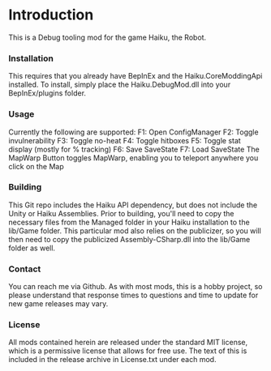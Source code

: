
[//]: # ( Haiku Debug Mod )

# Introduction
This is a Debug tooling mod for the game Haiku, the Robot. 

### Installation
This requires that you already have BepInEx and the Haiku.CoreModdingApi installed.  To install, simply place the Haiku.DebugMod.dll into your BepInEx/plugins folder.

### Usage
Currently the following are supported:
F1: Open ConfigManager
F2: Toggle invulnerability
F3: Toggle no-heat
F4: Toggle hitboxes
F5: Toggle stat display (mostly for % tracking)
F6: Save SaveState
F7: Load SaveState
The MapWarp Button toggles MapWarp, enabling you to teleport anywhere you click on the Map

### Building
This Git repo includes the Haiku API dependency, but does not include the Unity or Haiku Assemblies.  Prior to building, you'll need to copy the necessary files from the Managed folder in your Haiku installation to the lib/Game folder.  This particular mod also relies on the publicizer, so you will then need to copy the publicized Assembly-CSharp.dll into the lib/Game folder as well.

### Contact
You can reach me via Github.  As with most mods, this is a hobby project, so please understand that response times to questions and time to update for new game releases may vary.

### License
All mods contained herein are released under the standard MIT license, which is a permissive license that allows for free use.  The text of this is included in the release archive in License.txt under each mod.
